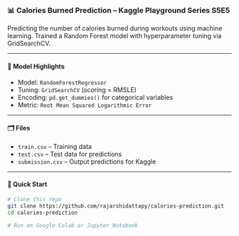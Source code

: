 
### 📊 Calories Burned Prediction – Kaggle Playground Series S5E5

Predicting the number of calories burned during workouts using machine learning. Trained a Random Forest model with hyperparameter tuning via GridSearchCV.

---

#### 🧠 Model Highlights

* Model: `RandomForestRegressor`
* Tuning: `GridSearchCV` (scoring = RMSLE)
* Encoding: `pd.get_dummies()` for categorical variables
* Metric: `Root Mean Squared Logarithmic Error`

---

#### 🗂️ Files

* `train.csv` – Training data
* `test.csv` – Test data for predictions
* `submission.csv` – Output predictions for Kaggle

---

#### 🚀 Quick Start

```bash
# Clone this repo
git clone https://github.com/rajarshidattapy/calories-prediction.git
cd calories-prediction

# Run on Google Colab or Jupyter Notebook
```
